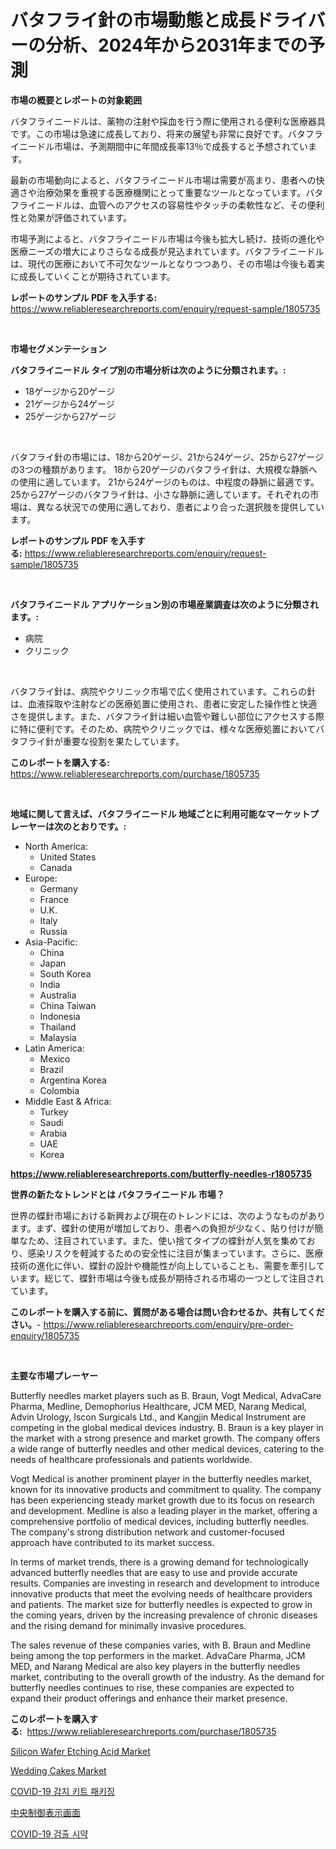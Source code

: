 <p><h1>バタフライ針の市場動態と成長ドライバーの分析、2024年から2031年までの予測</h1></p><p><strong>市場の概要とレポートの対象範囲</strong></p>
<p><p>バタフライニードルは、薬物の注射や採血を行う際に使用される便利な医療器具です。この市場は急速に成長しており、将来の展望も非常に良好です。バタフライニードル市場は、予測期間中に年間成長率13％で成長すると予想されています。</p><p>最新の市場動向によると、バタフライニードル市場は需要が高まり、患者への快適さや治療効果を重視する医療機関にとって重要なツールとなっています。バタフライニードルは、血管へのアクセスの容易性やタッチの柔軟性など、その便利性と効果が評価されています。</p><p>市場予測によると、バタフライニードル市場は今後も拡大し続け、技術の進化や医療ニーズの増大によりさらなる成長が見込まれています。バタフライニードルは、現代の医療において不可欠なツールとなりつつあり、その市場は今後も着実に成長していくことが期待されています。</p></p>
<p><strong>レポートのサンプル PDF を入手する:</strong> <a href="https://www.reliableresearchreports.com/enquiry/request-sample/1805735">https://www.reliableresearchreports.com/enquiry/request-sample/1805735</a></p>
<p>&nbsp;</p>
<p><strong>市場セグメンテーション</strong></p>
<p><strong>バタフライニードル タイプ別の市場分析は次のように分類されます。:</strong></p>
<p><ul><li>18ゲージから20ゲージ</li><li>21ゲージから24ゲージ</li><li>25ゲージから27ゲージ</li></ul></p>
<p>&nbsp;</p>
<p><p>バタフライ針の市場には、18から20ゲージ、21から24ゲージ、25から27ゲージの3つの種類があります。 18から20ゲージのバタフライ針は、大規模な静脈への使用に適しています。 21から24ゲージのものは、中程度の静脈に最適です。 25から27ゲージのバタフライ針は、小さな静脈に適しています。それぞれの市場は、異なる状況での使用に適しており、患者により合った選択肢を提供しています。</p></p>
<p><strong>レポートのサンプル PDF を入手する:</strong>&nbsp;<a href="https://www.reliableresearchreports.com/enquiry/request-sample/1805735">https://www.reliableresearchreports.com/enquiry/request-sample/1805735</a></p>
<p>&nbsp;</p>
<p><strong> バタフライニードル アプリケーション別の市場産業調査は次のように分類されます。:</strong></p>
<p><ul><li>病院</li><li>クリニック</li></ul></p>
<p>&nbsp;</p>
<p><p>バタフライ針は、病院やクリニック市場で広く使用されています。これらの針は、血液採取や注射などの医療処置に使用され、患者に安定した操作性と快適さを提供します。また、バタフライ針は細い血管や難しい部位にアクセスする際に特に便利です。そのため、病院やクリニックでは、様々な医療処置においてバタフライ針が重要な役割を果たしています。</p></p>
<p><strong>このレポートを購入する:</strong>&nbsp; <a href="https://www.reliableresearchreports.com/purchase/1805735">https://www.reliableresearchreports.com/purchase/1805735</a></p>
<p>&nbsp;</p>
<p><strong>地域に関して言えば、バタフライニードル 地域ごとに利用可能なマーケットプレーヤーは次のとおりです。:</strong></p>
<p><ul>
    <li>
        North America:
        <ul>
            <li>United States</li>
            <li>Canada</li>
        </ul>
    </li>
    <li>
        Europe:
        <ul>
            <li>Germany</li>
            <li>France</li>
            <li>U.K.</li>
            <li>Italy</li>
            <li>Russia</li>
        </ul>
    </li>
    <li>
        Asia-Pacific:
        <ul>
            <li>China</li>
            <li>Japan</li>
            <li>South Korea</li>
            <li>India</li>
            <li>Australia</li>
            <li>China Taiwan</li>
            <li>Indonesia</li>
            <li>Thailand</li>
            <li>Malaysia</li>
        </ul>
    </li>
    <li>
        Latin America:
        <ul>
            <li>Mexico</li>
            <li>Brazil</li>
            <li>Argentina Korea</li>
            <li>Colombia</li>
        </ul>
    </li>
    <li>
        Middle East & Africa:
        <ul>
            <li>Turkey</li>
            <li>Saudi</li>
            <li>Arabia</li>
            <li>UAE</li>
            <li>Korea</li>
        </ul>
    </li>
    </ul></p>
<p><strong><a href="https://www.reliableresearchreports.com/butterfly-needles-r1805735">https://www.reliableresearchreports.com/butterfly-needles-r1805735</a></strong>&nbsp;</p>
<p><strong>世界の新たなトレンドとは バタフライニードル 市場？</strong></p>
<p><p>世界の蝶針市場における新興および現在のトレンドには、次のようなものがあります。まず、蝶針の使用が増加しており、患者への負担が少なく、貼り付けが簡単なため、注目されています。また、使い捨てタイプの蝶針が人気を集めており、感染リスクを軽減するための安全性に注目が集まっています。さらに、医療技術の進化に伴い、蝶針の設計や機能性が向上していることも、需要を牽引しています。総じて、蝶針市場は今後も成長が期待される市場の一つとして注目されています。</p></p>
<p><strong>このレポートを購入する前に、質問がある場合は問い合わせるか、共有してください。</strong>- <a href="https://www.reliableresearchreports.com/enquiry/pre-order-enquiry/1805735">https://www.reliableresearchreports.com/enquiry/pre-order-enquiry/1805735</a></p>
<p>&nbsp;</p>
<p><strong>主要な市場プレーヤー</strong></p>
<p><p>Butterfly needles market players such as B. Braun, Vogt Medical, AdvaCare Pharma, Medline, Demophorius Healthcare, JCM MED, Narang Medical, Advin Urology, Iscon Surgicals Ltd., and Kangjin Medical Instrument are competing in the global medical devices industry. B. Braun is a key player in the market with a strong presence and market growth. The company offers a wide range of butterfly needles and other medical devices, catering to the needs of healthcare professionals and patients worldwide.</p><p>Vogt Medical is another prominent player in the butterfly needles market, known for its innovative products and commitment to quality. The company has been experiencing steady market growth due to its focus on research and development. Medline is also a leading player in the market, offering a comprehensive portfolio of medical devices, including butterfly needles. The company's strong distribution network and customer-focused approach have contributed to its market success.</p><p>In terms of market trends, there is a growing demand for technologically advanced butterfly needles that are easy to use and provide accurate results. Companies are investing in research and development to introduce innovative products that meet the evolving needs of healthcare providers and patients. The market size for butterfly needles is expected to grow in the coming years, driven by the increasing prevalence of chronic diseases and the rising demand for minimally invasive procedures.</p><p>The sales revenue of these companies varies, with B. Braun and Medline being among the top performers in the market. AdvaCare Pharma, JCM MED, and Narang Medical are also key players in the butterfly needles market, contributing to the overall growth of the industry. As the demand for butterfly needles continues to rise, these companies are expected to expand their product offerings and enhance their market presence.</p></p>
<p><strong>このレポートを購入する:</strong>&nbsp;&nbsp;<a href="https://www.reliableresearchreports.com/purchase/1805735">https://www.reliableresearchreports.com/purchase/1805735</a></p>
<p><p><a href="https://github.com/CliffMedina6/Market-Research-Report-List-5/blob/main/silicon-wafer-etching-acid-market.md">Silicon Wafer Etching Acid Market</a></p><p><a href="https://issuu.com/reportprime-2/docs/wedding-cakes-market-size-2030.pptx">Wedding Cakes Market</a></p><p><a href="https://github.com/kimvicki3212024/Market-Research-Report-List-1/blob/main/7297729108866.md">COVID-19 감지 키트 패키징</a></p><p><a href="https://github.com/JessKilback/Market-Research-Report-List-1/blob/main/2791850122966.md">中央制御表示画面</a></p><p><a href="https://github.com/marufmohassin05/Market-Research-Report-List-1/blob/main/4486282108867.md">COVID-19 검출 시약</a></p></p>